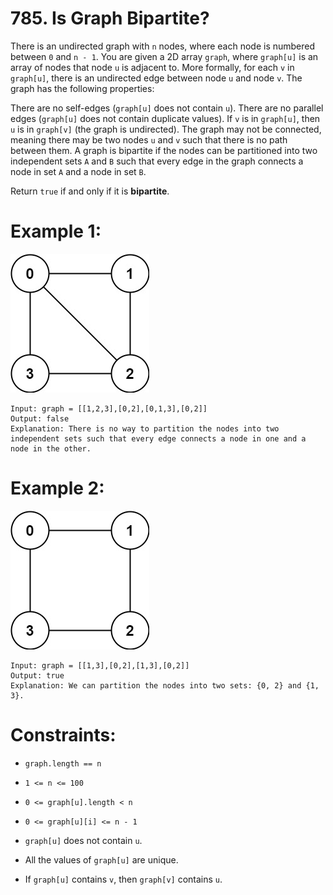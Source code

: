 # 785. Is Graph Bipartite?

There is an undirected graph with ```n``` nodes, where each node is numbered between ```0``` and ```n - 1```. You are given a 2D array ```graph```, where ```graph[u]``` is an array of nodes that node ```u``` is adjacent to. More formally, for each ```v``` in ```graph[u]```, there is an undirected edge between node ```u``` and node ```v```. The graph has the following properties:

There are no self-edges (```graph[u]``` does not contain ```u```).
There are no parallel edges (```graph[u]``` does not contain duplicate values).
If ```v``` is in ```graph[u]```, then ```u``` is in ```graph[v]``` (the graph is undirected).
The graph may not be connected, meaning there may be two nodes ```u``` and ```v``` such that there is no path between them.
A graph is bipartite if the nodes can be partitioned into two independent sets ```A``` and ```B``` such that every edge in the graph connects a node in set ```A``` and a node in set ```B```.

Return ```true``` if and only if it is **bipartite**.

 

# Example 1:

![](https://github.com/projeto-de-algoritmos-2024/Grafos1_Leetcode/blob/main/assets/exemplo3.jpg)<br>
```
Input: graph = [[1,2,3],[0,2],[0,1,3],[0,2]]
Output: false
Explanation: There is no way to partition the nodes into two independent sets such that every edge connects a node in one and a node in the other.
```

# Example 2:

![](https://github.com/projeto-de-algoritmos-2024/Grafos1_Leetcode/blob/main/assets/exemplo4.jpg)<br>
```
Input: graph = [[1,3],[0,2],[1,3],[0,2]]
Output: true
Explanation: We can partition the nodes into two sets: {0, 2} and {1, 3}.
```

# Constraints:

- ```graph.length == n``` 

- ```1 <= n <= 100``` 

- ```0 <= graph[u].length < n``` 

- ```0 <= graph[u][i] <= n - 1``` 

- ```graph[u]``` does not contain ```u```. 

- All the values of ```graph[u]``` are unique. 

- If ```graph[u]``` contains ```v```, then ```graph[v]``` contains ```u```.